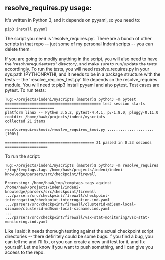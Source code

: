 ## resolve_requires.py usage:

It's written in Python 3, and it depends on pyyaml, so you need to:
```
pip3 install pyyaml
```
The script you need is 'resolve_requires.py'. There are a bunch of other scripts in that repo -- just some of my personal Indeni scripts -- you can delete them.

If you are going to modify anything in the script, you will also need to have the 'resolverequriestests' directory, and make sure to run/update the tests accordingly. To run the tests, you will need resolve_requires.py in your sys.path (PYTHONPATH), and it needs to be in a package structure with the tests -- the 'resolve_requires_test.py' file depends on the resolve_requires module.
You will need to pip3 install pyyaml and also pytest. Test cases are pytest. To run tests:
```
Tug:~/projects/indeni/myscripts (master)$ python3 -m pytest
=========================================== test session starts ======================
platform linux -- Python 3.5.2, pytest-4.4.1, py-1.8.0, pluggy-0.11.0
rootdir: /home/hawk/projects/indeni/myscripts
collected 21 items                                                                                         

resolverequirestests/resolve_requires_test.py .....................                                  [100%]

======================================== 21 passed in 0.33 seconds ===================
```
To run the script:
```
Tug:~/projects/indeni/myscripts (master)$ python3 -m resolve_requires ~/tmp/temptags.tags /home/hawk/projects/indeni/indeni-knowledge/parsers/src/checkpoint/firewall

Processing: /home/hawk/tmp/temptags.tags against /home/hawk/projects/indeni/indeni-knowledge/parsers/src/checkpoint/firewall
.../parsers/src/checkpoint/firewall/checkpoint-interrogation/checkpoint-interrogation.ind.yaml
.../parsers/src/checkpoint/firewall/clusterid-md5sum-local-sicname/clusterid-md5sum-local-sicname.ind.yaml
...
.../parsers/src/checkpoint/firewall/vsx-stat-monitoring/vsx-stat-monitoring.ind.yaml
```
Like I said: it needs thorough testing against the actual checkpoint script directories -- there definitely could be some bugs. If you find a bug, you can tell me and I'll fix, or you can create a new unit test for it, and fix yourself. Let me know if you want to push something, and I can give you access to the repo.

